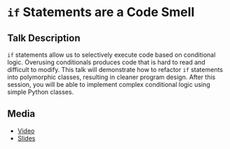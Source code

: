 # `if` Statements are a Code Smell

## Talk Description

`if` statements allow us to selectively execute code based on conditional logic. Overusing conditionals produces code that is hard to read and difficult to modify. This talk will demonstrate how to refactor `if` statements into polymorphic classes, resulting in cleaner program design. After this session, you will be able to implement complex conditional logic using simple Python classes.

## Media

- [Video](https://www.youtube.com/watch?v=P0kfKqMHioQ)
- [Slides](http://bit.ly/code-smell-if-statements)
